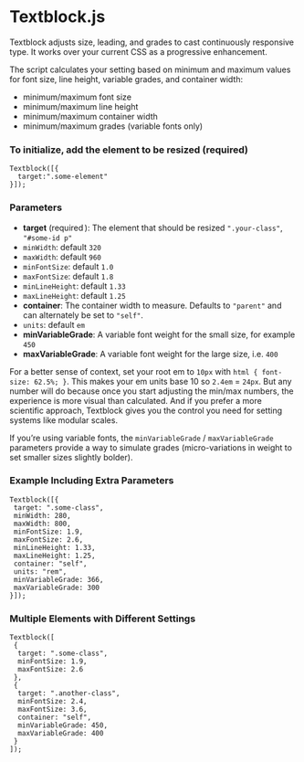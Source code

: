 # Textblock.js

Textblock adjusts size, leading, and grades to cast continuously responsive type. It works over your current CSS as a progressive enhancement.

The script calculates your setting based on minimum and maximum values for font size, line height, variable grades, and container width:

- minimum/maximum font size
- minimum/maximum line height
- minimum/maximum container width
- minimum/maximum grades (variable fonts only)

### To initialize, add the element to be resized (required)

```
Textblock([{
  target:".some-element"
}]);
```

### Parameters
- **target** (required  ): The element that should be resized `".your‑class"`, `"#some-id p"`
- `minWidth`: default `320`
- `maxWidth`: default `960`
- `minFontSize`: default `1.0`
- `maxFontSize`: default `1.8`
- `minLineHeight`: default `1.33`
- `maxLineHeight`: default `1.25`
- **container**: The container width to measure. Defaults to `"parent"` and can alternately be set to `"self"`.
- `units`: default `em`
- **minVariableGrade**: A variable font weight for the small size, for example `450`
- **maxVariableGrade**: A variable font weight for the large size, i.e. `400`

For a better sense of context, set your root em to `10px` with `html { font-size: 62.5%; }`. This makes your em units base 10 so `2.4em` = `24px`. But any number will do because once you start adjusting the min/max numbers, the experience is more visual than calculated. And if you prefer a more scientific approach, Textblock gives you the control you need for setting systems like modular scales.

If you’re using variable fonts, the `minVariableGrade` / `maxVariableGrade` parameters provide a way to simulate grades (micro-variations in weight to set smaller sizes slightly bolder).

### Example Including Extra Parameters

```
Textblock([{
 target: ".some-class",
 minWidth: 280,
 maxWidth: 800,
 minFontSize: 1.9,
 maxFontSize: 2.6,
 minLineHeight: 1.33,
 maxLineHeight: 1.25,
 container: "self",
 units: "rem",
 minVariableGrade: 366,
 maxVariableGrade: 300
}]);
```

### Multiple Elements with Different Settings

```
Textblock([
 {
  target: ".some-class",
  minFontSize: 1.9,
  maxFontSize: 2.6
 },
 {
  target: ".another-class",
  minFontSize: 2.4,
  maxFontSize: 3.6,
  container: "self",
  minVariableGrade: 450,
  maxVariableGrade: 400
 }
]);
```
